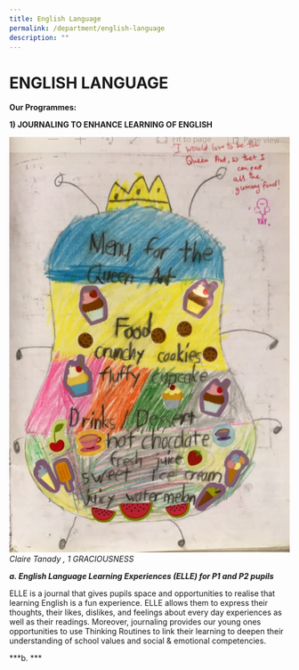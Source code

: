 ```yaml
---
title: English Language
permalink: /department/english-language
description: ""
---
```

# ENGLISH LANGUAGE

**Our Programmes:**

**1) JOURNALING TO ENHANCE LEARNING OF ENGLISH**

![](/images/P1%20(1).png)
*Claire Tanady , 1 GRACIOUSNESS*

***a. English Language Learning Experiences (ELLE) for P1 and P2 pupils***

ELLE is a journal that gives pupils space and opportunities to realise that learning English is a fun experience.   ELLE allows   them to express their thoughts, their likes, dislikes, and feelings about every day experiences as well as their readings. Moreover,  journaling provides our young ones opportunities to use   Thinking Routines to link their learning to deepen their understanding of school values and social & emotional competencies. 

***b. ***

